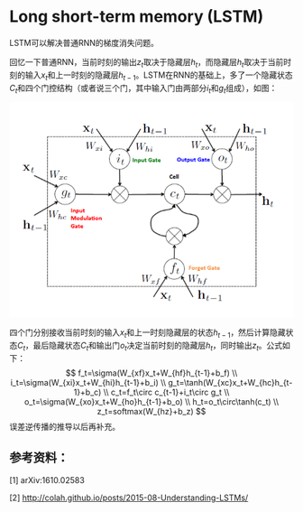 # Long short-term memory (LSTM)

LSTM可以解决普通RNN的梯度消失问题。

回忆一下普通RNN，当前时刻的输出$z_t$取决于隐藏层$h_t$，而隐藏层$h_t$取决于当前时刻的输入$x_t$和上一时刻的隐藏层$h_{t-1}$。LSTM在RNN的基础上，多了一个隐藏状态$C_t$和四个门控结构（或者说三个门，其中输入门由两部分$i_t$和$g_t$组成），如图：

![image](../image_storage/lstm.png)

四个门分别接收当前时刻的输入$x_t$和上一时刻隐藏层的状态$h_{t-1}$，然后计算隐藏状态$C_t$，最后隐藏状态$C_t$和输出门$o_t$决定当前时刻的隐藏层$h_t$，同时输出$z_t$。公式如下：
$$
f_t=\sigma(W_{xf}x_t+W_{hf}h_{t-1}+b_f) \\
i_t=\sigma(W_{xi}x_t+W_{hi}h_{t-1}+b_i) \\
g_t=\tanh(W_{xc}x_t+W_{hc}h_{t-1}+b_c) \\
c_t=f_t\circ c_{t-1}+i_t\circ g_t \\
o_t=\sigma(W_{xo}x_t+W_{ho}h_{t-1}+b_o) \\
h_t=o_t\circ\tanh(c_t) \\
z_t=softmax(W_{hz}+b_z)
$$
误差逆传播的推导以后再补充。

 

## 参考资料：

[1] arXiv:1610.02583

[2] http://colah.github.io/posts/2015-08-Understanding-LSTMs/